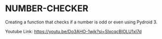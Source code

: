 # NUMBER-CHECKER

Creating a function that checks if a number is odd or even using Pydroid 3.

Youtube Link:
https://youtu.be/Do3AHO-1wjk?si=SIxcqcBIOLU1xl7d
